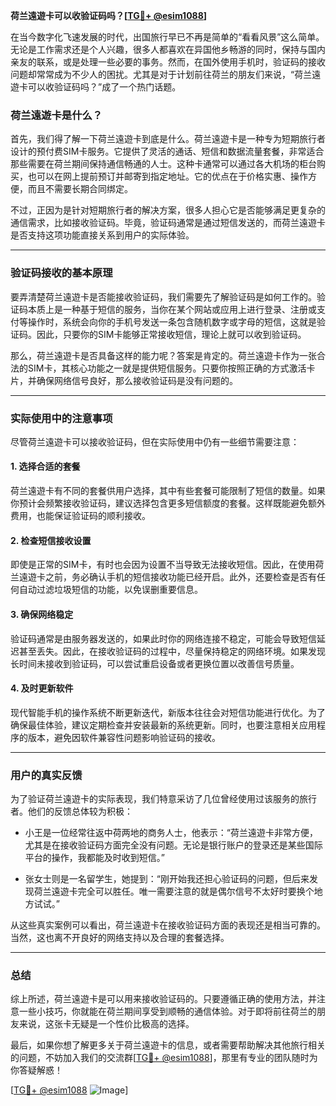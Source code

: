 **荷兰遠遊卡可以收验证码吗？[[TG💪+ @esim1088](https://t.me/s/esim1088)]**

在当今数字化飞速发展的时代，出国旅行早已不再是简单的“看看风景”这么简单。无论是工作需求还是个人兴趣，很多人都喜欢在异国他乡畅游的同时，保持与国内亲友的联系，或是处理一些必要的事务。然而，在国外使用手机时，验证码的接收问题却常常成为不少人的困扰。尤其是对于计划前往荷兰的朋友们来说，“荷兰遠遊卡可以收验证码吗？”成了一个热门话题。

### 荷兰遠遊卡是什么？

首先，我们得了解一下荷兰遠遊卡到底是什么。荷兰遠遊卡是一种专为短期旅行者设计的预付费SIM卡服务。它提供了灵活的通话、短信和数据流量套餐，非常适合那些需要在荷兰期间保持通信畅通的人士。这种卡通常可以通过各大机场的柜台购买，也可以在网上提前预订并邮寄到指定地址。它的优点在于价格实惠、操作方便，而且不需要长期合同绑定。

不过，正因为是针对短期旅行者的解决方案，很多人担心它是否能够满足更复杂的通信需求，比如接收验证码。毕竟，验证码通常是通过短信发送的，而荷兰遠遊卡是否支持这项功能直接关系到用户的实际体验。

---

### 验证码接收的基本原理

要弄清楚荷兰遠遊卡是否能接收验证码，我们需要先了解验证码是如何工作的。验证码本质上是一种基于短信的服务，当你在某个网站或应用上进行登录、注册或支付等操作时，系统会向你的手机号发送一条包含随机数字或字母的短信，这就是验证码。因此，只要你的SIM卡能够正常接收短信，理论上就可以收到验证码。

那么，荷兰遠遊卡是否具备这样的能力呢？答案是肯定的。荷兰遠遊卡作为一张合法的SIM卡，其核心功能之一就是提供短信服务。只要你按照正确的方式激活卡片，并确保网络信号良好，那么接收验证码是没有问题的。

---

### 实际使用中的注意事项

尽管荷兰遠遊卡可以接收验证码，但在实际使用中仍有一些细节需要注意：

#### 1. **选择合适的套餐**
   荷兰遠遊卡有不同的套餐供用户选择，其中有些套餐可能限制了短信的数量。如果你预计会频繁接收验证码，建议选择包含更多短信额度的套餐。这样既能避免额外费用，也能保证验证码的顺利接收。

#### 2. **检查短信接收设置**
   即使是正常的SIM卡，有时也会因为设置不当导致无法接收短信。因此，在使用荷兰遠遊卡之前，务必确认手机的短信接收功能已经开启。此外，还要检查是否有任何自动过滤垃圾短信的功能，以免误删重要信息。

#### 3. **确保网络稳定**
   验证码通常是由服务器发送的，如果此时你的网络连接不稳定，可能会导致短信延迟甚至丢失。因此，在接收验证码的过程中，尽量保持稳定的网络环境。如果发现长时间未接收到验证码，可以尝试重启设备或者更换位置以改善信号质量。

#### 4. **及时更新软件**
   现代智能手机的操作系统不断更新迭代，新版本往往会对短信功能进行优化。为了确保最佳体验，建议定期检查并安装最新的系统更新。同时，也要注意相关应用程序的版本，避免因软件兼容性问题影响验证码的接收。

---

### 用户的真实反馈

为了验证荷兰遠遊卡的实际表现，我们特意采访了几位曾经使用过该服务的旅行者。他们的反馈总体较为积极：

- 小王是一位经常往返中荷两地的商务人士，他表示：“荷兰遠遊卡非常方便，尤其是在接收验证码方面完全没有问题。无论是银行账户的登录还是某些国际平台的操作，我都能及时收到短信。”
  
- 张女士则是一名留学生，她提到：“刚开始我还担心验证码的问题，但后来发现荷兰遠遊卡完全可以胜任。唯一需要注意的就是偶尔信号不太好时要换个地方试试。”

从这些真实案例可以看出，荷兰遠遊卡在接收验证码方面的表现还是相当可靠的。当然，这也离不开良好的网络支持以及合理的套餐选择。

---

### 总结

综上所述，荷兰遠遊卡是可以用来接收验证码的。只要遵循正确的使用方法，并注意一些小技巧，你就能在荷兰期间享受到顺畅的通信体验。对于即将前往荷兰的朋友来说，这张卡无疑是一个性价比极高的选择。

最后，如果你想了解更多关于荷兰遠遊卡的信息，或者需要帮助解决其他旅行相关的问题，不妨加入我们的交流群[[TG💪+ @esim1088](https://t.me/s/esim1088)]，那里有专业的团队随时为你答疑解惑！

[[TG💪+ @esim1088](https://t.me/s/esim1088) ![Image](https://i.postimg.cc/4NQfJmqS/Snipaste-2025-05-13-00-14-12.png)]